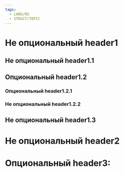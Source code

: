 ```yaml
---
tags:
  - LANG/RU
  - STRUCT/TOPIC
---
```


# Не опциональный header1

## Не опциональный header1.1

## Опциональный header1.2

### Опциональный header1.2.1

### Не опциональный header1.2.2

## Не опциональный header1.3

# Не опциональный header2

# Опциональный header3:
